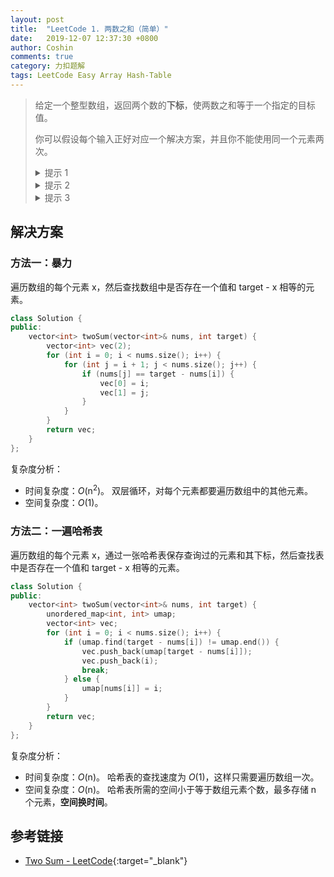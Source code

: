 ```yaml
---
layout: post
title:  "LeetCode 1. 两数之和（简单）"
date:   2019-12-07 12:37:30 +0800
author: Coshin
comments: true
category: 力扣题解
tags: LeetCode Easy Array Hash-Table
---
```

> 给定一个整型数组，返回两个数的**下标**，使两数之和等于一个指定的目标值。
> 
> 你可以假设每个输入正好对应一个解决方案，并且你不能使用同一个元素两次。
> 
> <details>
> <summary>提示 1</summary>
> 一个非常暴力的方法是搜索所有可能的数组对，但太慢了。
> 再次强调，为了完整起见，最好尝试暴力方案。
> 从暴力方案中你可以拿出优化方案。
> </details>
> 
> <details>
> <summary>提示 2</summary>
> 所以，如果我们确定其中的一个数组，比如说
> <pre>x</pre>
> ，我们必须扫描整个数组才能找到下一个数字
> <pre>y</pre>
> 等于
> <pre>value - x</pre>
> 其中 value 是输入参数。
> 我们能否改变我们的数组以至搜索速度更快？
> </details>
> 
> <details>
> <summary>提示 3</summary>
> 第二个思路是，在不改变数组的情况下，我们能以某种方式使用额外的空间吗？
> 比如一个哈希映射用来加速搜索？
> </details>

## 解决方案

### 方法一：暴力

遍历数组的每个元素 x，然后查找数组中是否存在一个值和 target - x 相等的元素。

```cpp
class Solution {
public:
    vector<int> twoSum(vector<int>& nums, int target) {
        vector<int> vec(2);
        for (int i = 0; i < nums.size(); i++) {
            for (int j = i + 1; j < nums.size(); j++) {
                if (nums[j] == target - nums[i]) {
                    vec[0] = i;
                    vec[1] = j;
                }
            }
        }
        return vec;
    }
};
```

复杂度分析：
* 时间复杂度：*O*(n<sup>2</sup>)。
  双层循环，对每个元素都要遍历数组中的其他元素。
* 空间复杂度：*O*(1)。

### 方法二：一遍哈希表

遍历数组的每个元素 x，通过一张哈希表保存查询过的元素和其下标，然后查找表中是否存在一个值和 target - x 相等的元素。

```cpp
class Solution {
public:
    vector<int> twoSum(vector<int>& nums, int target) {
        unordered_map<int, int> umap;
        vector<int> vec;
        for (int i = 0; i < nums.size(); i++) {
            if (umap.find(target - nums[i]) != umap.end()) {
                vec.push_back(umap[target - nums[i]]);
                vec.push_back(i);
                break;
            } else {
                umap[nums[i]] = i;
            }
        }
        return vec;
    }
};
```

复杂度分析：
* 时间复杂度：*O*(n)。
  哈希表的查找速度为 *O*(1)，这样只需要遍历数组一次。
* 空间复杂度：*O*(n)。
  哈希表所需的空间小于等于数组元素个数，最多存储 n 个元素，**空间换时间**。

## 参考链接

* [Two Sum - LeetCode](https://leetcode.com/problems/two-sum/){:target="_blank"}
